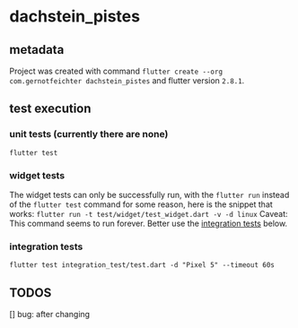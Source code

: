 # dachstein_pistes

## metadata

Project was created with command
`flutter create --org com.gernotfeichter dachstein_pistes`
and flutter version `2.8.1`.

## test execution

### unit tests (currently there are none)
`flutter test`

### widget tests
The widget tests can only be successfully run, with the `flutter run` instead of the `flutter test`
command for some reason, here is the snippet that works:
`flutter run -t test/widget/test_widget.dart -v -d linux`
Caveat: This command seems to run forever.
Better use the [integration tests](#integration-tests) below.

### integration tests
`flutter test integration_test/test.dart -d "Pixel 5" --timeout 60s`

## TODOS
[] bug: after changing 